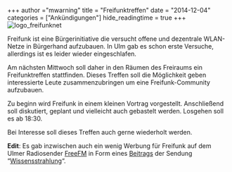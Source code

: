 +++
author ="mwarning"
title = "Freifunktreffen"
date = "2014-12-04"
categories = ["Ankündigungen"]
hide_readingtime = true
+++
![logo_freifunknet](/post/post_2014-12-04/logo_freifunknet.png)

Freifunk ist eine Bürgerinitiative die versucht offene und dezentrale WLAN-Netze in Bürgerhand aufzubauen. In Ulm gab es schon erste Versuche, allerdings ist es leider wieder eingeschlafen.

Am nächsten Mittwoch soll daher in den Räumen des Freiraums ein Freifunktreffen stattfinden. Dieses Treffen soll die Möglichkeit geben interessierte Leute zusammenzubringen um eine Freifunk-Community aufzubauen.

Zu beginn wird Freifunk in einem kleinen Vortrag vorgestellt. Anschließend soll diskutiert, geplant und vielleicht auch gebastelt werden. Losgehen soll es ab 18:30.

Bei Interesse soll dieses Treffen auch gerne wiederholt werden.

**Edit**: Es gab inzwischen auch ein wenig Werbung für Freifunk auf dem Ulmer Radiosender [FreeFM](http://www.freefm.de/) in Form eines [Beitrags](http://www.aau.telebus.de/wissensstrahlung/2014/mp3/Wissensstrahlung_141207_public.mp3) der Sendung “[Wissensstrahlung](http://wissensstrahlung.de)“.
